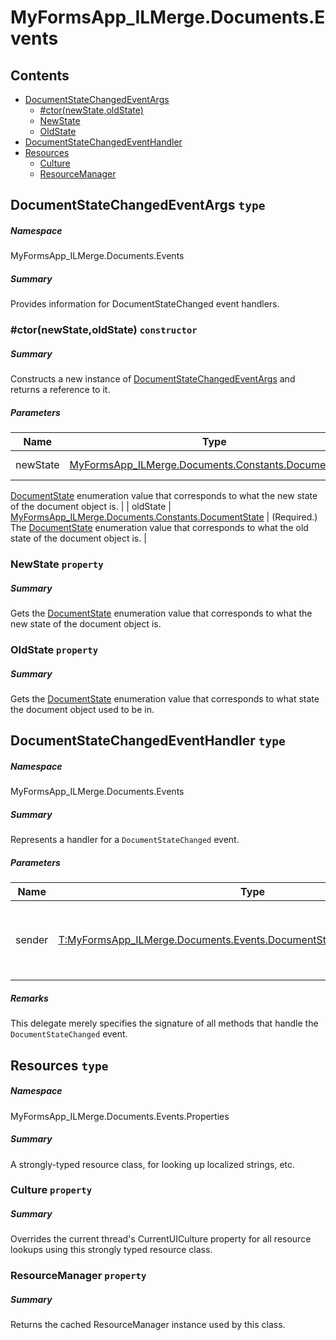 <a name='assembly'></a>
# MyFormsApp_ILMerge.Documents.Events

## Contents

- [DocumentStateChangedEventArgs](#T-MyFormsApp_ILMerge-Documents-Events-DocumentStateChangedEventArgs 'MyFormsApp_ILMerge.Documents.Events.DocumentStateChangedEventArgs')
  - [#ctor(newState,oldState)](#M-MyFormsApp_ILMerge-Documents-Events-DocumentStateChangedEventArgs-#ctor-MyFormsApp_ILMerge-Documents-Constants-DocumentState,MyFormsApp_ILMerge-Documents-Constants-DocumentState- 'MyFormsApp_ILMerge.Documents.Events.DocumentStateChangedEventArgs.#ctor(MyFormsApp_ILMerge.Documents.Constants.DocumentState,MyFormsApp_ILMerge.Documents.Constants.DocumentState)')
  - [NewState](#P-MyFormsApp_ILMerge-Documents-Events-DocumentStateChangedEventArgs-NewState 'MyFormsApp_ILMerge.Documents.Events.DocumentStateChangedEventArgs.NewState')
  - [OldState](#P-MyFormsApp_ILMerge-Documents-Events-DocumentStateChangedEventArgs-OldState 'MyFormsApp_ILMerge.Documents.Events.DocumentStateChangedEventArgs.OldState')
- [DocumentStateChangedEventHandler](#T-MyFormsApp_ILMerge-Documents-Events-DocumentStateChangedEventHandler 'MyFormsApp_ILMerge.Documents.Events.DocumentStateChangedEventHandler')
- [Resources](#T-MyFormsApp_ILMerge-Documents-Events-Properties-Resources 'MyFormsApp_ILMerge.Documents.Events.Properties.Resources')
  - [Culture](#P-MyFormsApp_ILMerge-Documents-Events-Properties-Resources-Culture 'MyFormsApp_ILMerge.Documents.Events.Properties.Resources.Culture')
  - [ResourceManager](#P-MyFormsApp_ILMerge-Documents-Events-Properties-Resources-ResourceManager 'MyFormsApp_ILMerge.Documents.Events.Properties.Resources.ResourceManager')

<a name='T-MyFormsApp_ILMerge-Documents-Events-DocumentStateChangedEventArgs'></a>
## DocumentStateChangedEventArgs `type`

##### Namespace

MyFormsApp_ILMerge.Documents.Events

##### Summary

Provides information for DocumentStateChanged event handlers.

<a name='M-MyFormsApp_ILMerge-Documents-Events-DocumentStateChangedEventArgs-#ctor-MyFormsApp_ILMerge-Documents-Constants-DocumentState,MyFormsApp_ILMerge-Documents-Constants-DocumentState-'></a>
### #ctor(newState,oldState) `constructor`

##### Summary

Constructs a new instance of
[DocumentStateChangedEventArgs](#T-MyFormsApp_ILMerge-Documents-Events-DocumentStateChangedEventArgs 'MyFormsApp_ILMerge.Documents.Events.DocumentStateChangedEventArgs')
and returns a reference to it.

##### Parameters

| Name | Type | Description |
| ---- | ---- | ----------- |
| newState | [MyFormsApp_ILMerge.Documents.Constants.DocumentState](#T-MyFormsApp_ILMerge-Documents-Constants-DocumentState 'MyFormsApp_ILMerge.Documents.Constants.DocumentState') | (Required.) The
[DocumentState](#T-MyFormsApp_ILMerge-Documents-Constants-DocumentState 'MyFormsApp_ILMerge.Documents.Constants.DocumentState')
enumeration value that corresponds to what the new state of the document object
is. |
| oldState | [MyFormsApp_ILMerge.Documents.Constants.DocumentState](#T-MyFormsApp_ILMerge-Documents-Constants-DocumentState 'MyFormsApp_ILMerge.Documents.Constants.DocumentState') | (Required.) The
[DocumentState](#T-MyFormsApp_ILMerge-Documents-Constants-DocumentState 'MyFormsApp_ILMerge.Documents.Constants.DocumentState')
enumeration value that corresponds to what the old state of the document object
is. |

<a name='P-MyFormsApp_ILMerge-Documents-Events-DocumentStateChangedEventArgs-NewState'></a>
### NewState `property`

##### Summary

Gets the [DocumentState](#T-MyFormsApp_ILMerge-Documents-Constants-DocumentState 'MyFormsApp_ILMerge.Documents.Constants.DocumentState')
enumeration value that corresponds to what the new state of the document object
is.

<a name='P-MyFormsApp_ILMerge-Documents-Events-DocumentStateChangedEventArgs-OldState'></a>
### OldState `property`

##### Summary

Gets the [DocumentState](#T-MyFormsApp_ILMerge-Documents-Constants-DocumentState 'MyFormsApp_ILMerge.Documents.Constants.DocumentState')
enumeration value that corresponds to what state the document object used to be
in.

<a name='T-MyFormsApp_ILMerge-Documents-Events-DocumentStateChangedEventHandler'></a>
## DocumentStateChangedEventHandler `type`

##### Namespace

MyFormsApp_ILMerge.Documents.Events

##### Summary

Represents a handler for a `DocumentStateChanged` event.

##### Parameters

| Name | Type | Description |
| ---- | ---- | ----------- |
| sender | [T:MyFormsApp_ILMerge.Documents.Events.DocumentStateChangedEventHandler](#T-T-MyFormsApp_ILMerge-Documents-Events-DocumentStateChangedEventHandler 'T:MyFormsApp_ILMerge.Documents.Events.DocumentStateChangedEventHandler') | Reference to the instance of the object that raised the event. |

##### Remarks

This delegate merely specifies the signature of all methods that handle the
`DocumentStateChanged` event.

<a name='T-MyFormsApp_ILMerge-Documents-Events-Properties-Resources'></a>
## Resources `type`

##### Namespace

MyFormsApp_ILMerge.Documents.Events.Properties

##### Summary

A strongly-typed resource class, for looking up localized strings, etc.

<a name='P-MyFormsApp_ILMerge-Documents-Events-Properties-Resources-Culture'></a>
### Culture `property`

##### Summary

Overrides the current thread's CurrentUICulture property for all
  resource lookups using this strongly typed resource class.

<a name='P-MyFormsApp_ILMerge-Documents-Events-Properties-Resources-ResourceManager'></a>
### ResourceManager `property`

##### Summary

Returns the cached ResourceManager instance used by this class.
